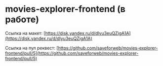 # movies-explorer-frontend (в работе)

Ссылка на макет: [https://disk.yandex.ru/d/dlyu3euQZigA1A](https://disk.yandex.ru/d/dlyu3euQZigA1A)

Ссылка на пул реквест: [https://github.com/saveforweb/movies-explorer-frontend/pull/5](https://github.com/saveforweb/movies-explorer-frontend/pull/5)
